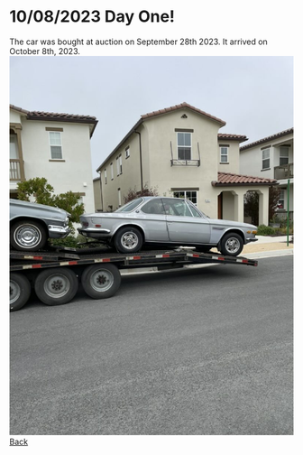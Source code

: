 # 10/08/2023 Day One!
The car was bought at auction on September 28th 2023.  It arrived on October 8th, 2023.
![Day One!](../Images/ItsHere.jpeg)  
[Back](../readme.md)